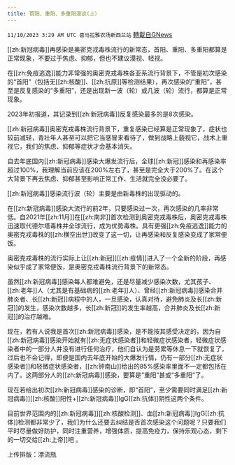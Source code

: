 ```yaml
---
title: 首阳、重阳、多重阳漫谈(上）
---
```

`11/10/2023 3:29 AM UTC 喜马拉雅农场新西兰站` [轉載自GNews](https://gnews.org/articles/1953360)

[[zh:新冠病毒]]再感染是奥密克戎毒株流行的新常态，首阳、重阳、多重阳都算是正常现象，不要过于焦虑、抑郁，但也不建议漠视、轻视。

在[[zh:免疫逃逸]]能力非常强的奥密克戎毒株各亚系流行背景下，不管是初次感染的“首阳”（包括无[[zh:核酸]]、[[zh:抗原]]等检测结果），再次感染的“重阳”，甚至是反复感染的“多重阳”，还是出现新一波（轮）或几波（轮）流行，都算是正常现象。

2023年初报道，其记录到[[zh:新冠病毒]]反复感染最多的是8次感染。

[[zh:新冠病毒]]奥密克戎毒株流行背景下，重复感染已经算是正常现象了，症状也较前减轻，青壮年人甚至可以把它当感冒来看待了，做到战略上藐视它，战术上重视它，我们的焦虑、抑郁等症状才会基本消失。

自去年底国内[[zh:新冠病毒]]感染大爆发流行后，全球[[zh:新冠]]感染和再感染率超过100%，我理解当前应该在200%左右了，甚至是完全大于200%了。在这个大背景下再去焦虑、抑郁甚至影响正常工作、生活就完全没必要了。

[[zh:新冠病毒]]感染流行波（轮）主要是由新毒株的出现驱动的。

在[[zh:新冠病毒]]感染大流行的前2年，只要感染过一次，再次感染的几率非常低。自2021年[[zh:11月]]在[[zh:南非]]首次检测到奥密克戎毒株后，奥密克戎毒株迅速取代德尔塔毒株并全球流行，成为优势毒株。具有更强[[zh:免疫逃逸]]能力的奥密克戎毒株的[[zh:横空出世]]改变了这一切，让再感染和反复感染变成了家常便饭。

奥密克戎毒株的流行实际上让[[zh:新冠]][[zh:疫情]]进入了一个全新的阶段，再感染似乎成了家常便饭，是奥密克戎毒株流行背景下的新常态。

虽然[[zh:新冠病毒]]感染每人都难避免，还是尽量减少感染次数，尤其孩子、[[zh:老年]]人（尤其是有基础病的[[zh:老年]]人）、曾经[[zh:新冠病毒]]感染合并肺炎者、长[[zh:新冠]]病程中的人，一旦感染，认真对待，避免肺炎及长[[zh:新冠]]的发生，感染次数越多，长[[zh:新冠]]的发生率越高，合并肺炎及长[[zh:新冠]]的治疗越难。

现在，若有人说我是首次[[zh:新冠病毒]]感染，是不能按其感受决定的，因为自[[zh:新冠病毒]]感染开始就有[[zh:无症状感染者]]和轻微症状感染者，轻微症状感染者中的一部分人并没有进行任何治疗，他们自认为是劳累等休息一下就恢复了，过后也不会记得，即便是国内去年底开始的大爆发行情，仍有一部分[[zh:无症状感染者]]和轻微症状感染者，[[zh:钟南山]]给出的85%感染率里面不一定都包括在内了。这两部分人的[[zh:新冠病毒]]感染，要算是“重阳”甚或“多重阳”了。

现在若给出初次[[zh:新冠病毒]]感染的诊断，即“首阳”，至少需要同时满足[[zh:新冠病毒]][[zh:核酸]]阳性+[[zh:新冠病毒]]IgG[[zh:抗体]]阴性这两个条件。

目前世界范围内的[[zh:新冠病毒]][[zh:核酸检测]]、血[[zh:新冠病毒]]IgG[[zh:抗体]]检测都非常少了，我们为什么还要去纠结是否首次感染这个问题呢？只要我们平时尽量做好防护，同时注重营养，增强体质，提高免疫力，保持乐观心态，剩下的一切交给[[zh:上帝]]吧 。

上传排版：漂流瓶
